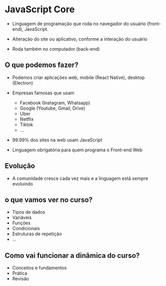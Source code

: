 # JavaScript Core

* Linguagem de programação que roda no navegador do usuário (front-end), JavaScript.

* Alteração do site ou aplicativo, conforme a interação do usuário

* Roda também no computador (back-end)

## O que podemos fazer? 

* Podemos criar aplicações web, mobile (React Native), desktop (Electron)

* Empresas famosas que usam
    * Facebook (Instagram, Whatsapp)
    * Google (Youtube, Gmail, Drive)
    * Uber
    * Netflix
    * Tiktok
    * ...

* 99.99% dos sites na web usam JavaScript
* Linguagem obrigatória para quem programa o Front-end Web

## Evolução

* A comunidade cresce cada vez mais e a linguagem está sempre evoluindo

## o que vamos ver no curso?

- Tipos de dados
- Variáveis
- Funções
- Condicionais
- Estruturas de repetição
- ...

## Como vai funcionar a dinâmica do curso?

* Conceitos e fundamentos
* Prática
* Revisão
